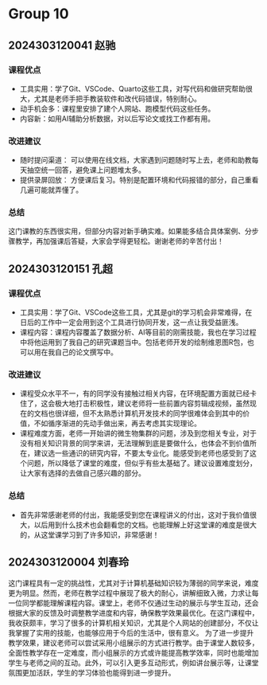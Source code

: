 # Group 10


## 2024303120041 赵驰

### 课程优点

- 工具实用：学了Git、VSCode、Quarto这些工具，对写代码和做研究帮助很大，尤其是老师手把手教装软件和改代码错误，特别耐心。
- 动手机会多：课程里安排了建个人网站、跑模型代码这些任务。
- 内容新：如用AI辅助分析数据，对以后写论文或找工作都有用。

### 改进建议

- 随时提问渠道：
    可以使用在线文档，大家遇到问题随时写上去，老师和助教每天抽空统一回答，避免课上问题堆太多。
- 提供录屏回放：
    方便课后复习。特别是配置环境和代码报错的部分，自己重看几遍可能就弄懂了。

### 总结

这门课教的东西很实用，但部分内容对新手确实难。如果能多结合具体案例、分步骤教学，再加强课后答疑，大家会学得更轻松。谢谢老师的辛苦付出！

## 2024303120151 孔超

### 课程优点

- 工具实用：学了Git、VSCode这些工具，尤其是git的学习机会非常难得，在日后的工作中一定会用到这个工具进行协同开发，这一点让我受益匪浅。
- 课程内容：课程内容覆盖了数据分析、AI等目前的刚需技能，我也在学习过程中将他运用到了我自己的研究课题当中。包括老师开发的绘制维恩图R包，也可以用在我自己的论文撰写中。

### 改进建议

- 课程受众水平不一，有的同学没有接触过相关内容，在环境配置方面就已经卡住了，这会极大地打击积极性，建议老师将一些前置内容剪辑成视频，虽然现在的文档也很详细，但不太熟悉计算机开发技术的同学很难体会到其中的价值，不如循序渐进的先动手做出来，再去考虑其实现理论。
- 课程难度方面，老师一开始讲的微生物集群的问题，涉及到您相关专业，对于没有相关知识背景的同学来讲，无法理解到底是要做什么，也体会不到价值所在，建议选一些通识的研究内容，不要太专业化。能感受到老师也感受到了这个问题，所以降低了课堂的难度，但似乎有些太基础了。建议设置难度划分，让大家有选择的去做自己感兴趣的部分。

### 总结
- 首先非常感谢老师的付出，我能感受到您在课程讲义的付出，这对于我价值很大，以后用到什么技术也会翻看您的文档。也能理解上好这堂课的难度是很大的，从这堂课学习到了许多知识，非常感谢！

## 2024303120004 刘春玲
这门课程具有一定的挑战性，尤其对于计算机基础知识较为薄弱的同学来说，难度更为明显。然而，老师在教学过程中展现了极大的耐心，讲解细致入微，力求让每一位同学都能理解课程内容。课堂上，老师不仅通过生动的展示与学生互动，还会根据大家的反馈及时调整教学进度和内容，确保教学效果最优化。在这门课程中，我收获颇丰，学习了很多的计算机相关知识，尤其是个人网站的创建部分，不仅让我掌握了实用的技能，也能够应用于今后的生活中，很有意义。
为了进一步提升教学效果，建议老师可以尝试采用小组展示的方式进行教学。由于课堂人数较多，全面性教学存在一定难度，而小组展示的方式或许能提高教学效率，同时也能增加学生与老师之间的互动。此外，可以引入更多互动形式，例如讲台展示等，让课堂氛围更加活跃，学生的学习体验也能得到进一步提升。